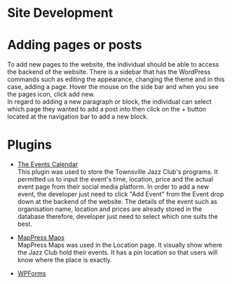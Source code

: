 # Site Development

# Adding pages or posts
To add new pages to the website, the individual should be able to access the backend of the website. There is a
sidebar that has the WordPress commands such as editing the appearance, changing the theme and
in this case, adding a page. Hover the mouse on the side bar and when you see the pages icon,
click add new. <br/>
In regard to adding a new paragraph or block, the individual can select which page they wanted to add
a post into then click on the + button located at the navigation bar to add a new block. <br/>


# Plugins
* [The Events Calendar](https://theeventscalendar.com/) <br/>
This plugin was used to store the Townsville Jazz Club's programs. It permitted us to input the event's time, location, price and the actual event page from their social media platform.
In order to add a new event, the developer just need to click "Add Event" from the Event drop down at the backend of the website.
The details of the event such as organisation name, location and prices are already stored in the database therefore, developer just need to select
which one suits the best. <br/>


* [MapPress Maps](https://wordpress.org/plugins/mappress-google-maps-for-wordpress/) <br/>
MapPress Maps was used in the Location page. It visually show where the Jazz Club hold their events. It has a pin location so that users will know where the place is exactly. <br/>


* [WPForms](https://wpforms.com/?gclid=Cj0KCQjwna2FBhDPARIsACAEc_Ve7GLXMgNwwbViRnRvZ-4Op8xhiFcRwjQjKecSfphnMLydsg14nQEaAhUEEALw_wcB) <br/>
